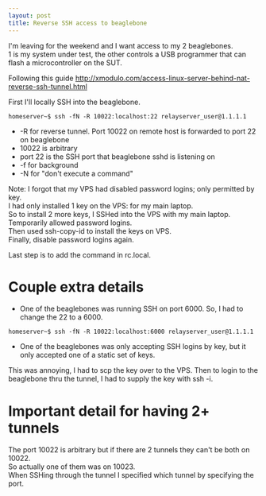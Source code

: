 ```yaml
---
layout: post
title: Reverse SSH access to beaglebone
---
```

I'm leaving for the weekend and I want access to my 2 beaglebones.  
1 is my system under test, the other controls a USB programmer
that can flash a microcontroller on the SUT.
  
Following this guide http://xmodulo.com/access-linux-server-behind-nat-reverse-ssh-tunnel.html
  
First I'll locally SSH into the beaglebone.  

```
homeserver~$ ssh -fN -R 10022:localhost:22 relayserver_user@1.1.1.1 
```
  
* -R for reverse tunnel.  Port 10022 on remote host is forwarded to port 22 on beaglebone
* 10022 is arbitrary
* port 22 is the SSH port that beaglebone sshd is listening on
* -f for background
* -N for "don't execute a command"
  
Note:  I forgot that my VPS had disabled password logins; only permitted by key.  
I had only installed 1 key on the VPS:  for my main laptop.  
So to install 2 more keys, I SSHed into the VPS with my main laptop.  
Temporarily allowed password logins.  
Then used ssh-copy-id to install the keys on VPS.  
Finally, disable password logins again.  
  
Last step is to add the command in rc.local.
  
# Couple extra details
  
* One of the beaglebones was running SSH on port 6000.  So, I had to change the 22 to a 6000.
```
homeserver~$ ssh -fN -R 10022:localhost:6000 relayserver_user@1.1.1.1 
```
  
  
* One of the beaglebones was only accepting SSH logins by key, but it only accepted one of a static set of keys.
  
This was annoying, I had to scp the key over to the VPS.  Then to login to the beaglebone thru the tunnel,
I had to supply the key with ssh -i.
  
# Important detail for having 2+ tunnels
  
The port 10022 is arbitrary but if there are 2 tunnels they can't be both on 10022.  
So actually one of them was on 10023.  
When SSHing through the tunnel I specified which tunnel by specifying the port.
